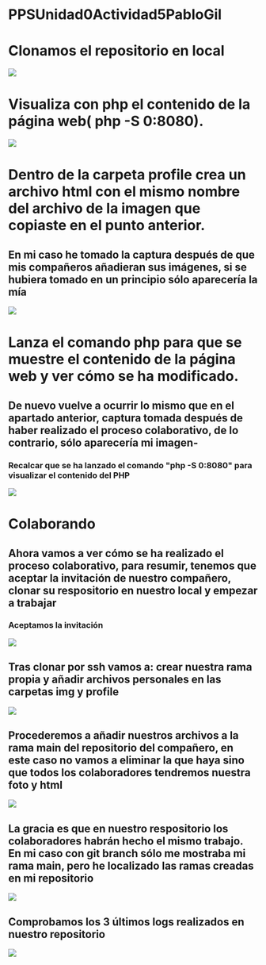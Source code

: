 # PPSUnidad0Actividad5PabloGil
# Clonamos el repositorio en local
![](/img_docu/Cap12.png)

# Visualiza con php el contenido de la página web( php -S 0:8080).
![](/img_docu/Actividad5/Cap1.png)

# Dentro de la carpeta profile crea un archivo html con el mismo nombre del archivo de la imagen que copiaste en el punto anterior.

<h2>En mi caso he tomado la captura después de que mis compañeros añadieran sus imágenes, si se hubiera tomado en un principio sólo aparecería la mía</h2>

![](/img_docu/Actividad5/Cap10.png)

# Lanza el comando php para que se muestre el contenido de la página web y ver cómo se ha modificado.

<h2>De nuevo vuelve a ocurrir lo mismo que en el apartado anterior, captura tomada después de haber realizado el proceso colaborativo, de lo contrario, sólo aparecería mi imagen-</h2>
<h3>Recalcar que se ha lanzado el comando "php -S 0:8080" para visualizar el contenido del PHP</h3>

![](/img_docu/Actividad5/Cap11.png)

# Colaborando
<h2>Ahora vamos a ver cómo se ha realizado el proceso colaborativo, para resumir, tenemos que aceptar la invitación de nuestro compañero, clonar su respositorio en nuestro local y empezar a trabajar</h2>

<h3>Aceptamos la invitación</h3>

![](/img_docu/Actividad5/Cap5.png)

<h2>Tras clonar por ssh vamos a: crear nuestra rama propia y añadir archivos personales en las carpetas img y profile</h2>

![](/img_docu/Actividad5/Cap6.png)

<h2>Procederemos a añadir nuestros archivos a la rama main del repositorio del compañero, en este caso no vamos a eliminar la que haya sino que todos los colaboradores tendremos nuestra foto y html</h2>

![](/img_docu/Actividad5/Cap7.png)

<h2>La gracia es que en nuestro respositorio los colaboradores habrán hecho el mismo trabajo. En mi caso con git branch sólo me mostraba mi rama main, pero he localizado las ramas creadas en mi repositorio</h2>

![](/img_docu/Actividad5/Cap12.png)

<h2>Comprobamos los 3 últimos logs realizados en nuestro repositorio</h2>


![](/img_docu/Actividad5/Cap13.png)
